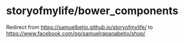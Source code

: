 # storyofmylife/bower_components
Redirect from https://samuelbetio.github.io/storyofmylife/ to https://www.facebook.com/pg/samuelrapanabetio/shop/
